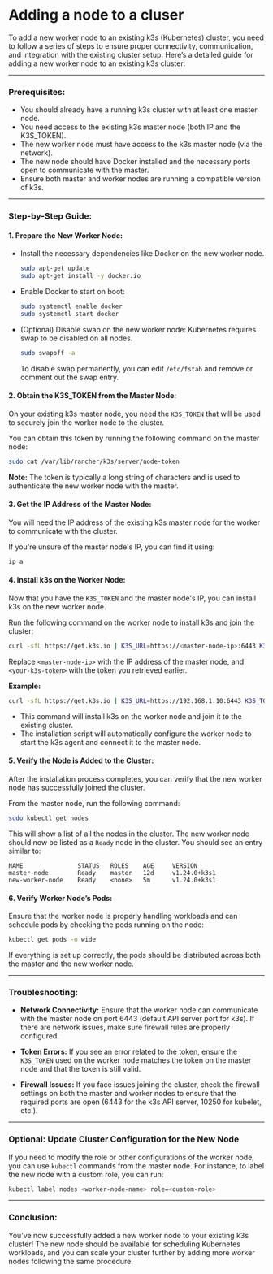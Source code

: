 # Adding a node to a cluser

To add a new worker node to an existing k3s (Kubernetes) cluster, you need to follow a series of steps to ensure proper connectivity, communication, and integration with the existing cluster setup. Here’s a detailed guide for adding a new worker node to an existing k3s cluster:

---

### Prerequisites:
- You should already have a running k3s cluster with at least one master node.
- You need access to the existing k3s master node (both IP and the K3S_TOKEN).
- The new worker node must have access to the k3s master node (via the network).
- The new node should have Docker installed and the necessary ports open to communicate with the master.
- Ensure both master and worker nodes are running a compatible version of k3s.

---

### Step-by-Step Guide:

#### 1. **Prepare the New Worker Node:**
   - Install the necessary dependencies like Docker on the new worker node.
     ```bash
     sudo apt-get update
     sudo apt-get install -y docker.io
     ```

   - Enable Docker to start on boot:
     ```bash
     sudo systemctl enable docker
     sudo systemctl start docker
     ```

   - (Optional) Disable swap on the new worker node:
     Kubernetes requires swap to be disabled on all nodes.
     ```bash
     sudo swapoff -a
     ```
     To disable swap permanently, you can edit `/etc/fstab` and remove or comment out the swap entry.

#### 2. **Obtain the K3S_TOKEN from the Master Node:**
   On your existing k3s master node, you need the `K3S_TOKEN` that will be used to securely join the worker node to the cluster.

   You can obtain this token by running the following command on the master node:
   ```bash
   sudo cat /var/lib/rancher/k3s/server/node-token
   ```

   **Note:** The token is typically a long string of characters and is used to authenticate the new worker node with the master.

#### 3. **Get the IP Address of the Master Node:**
   You will need the IP address of the existing k3s master node for the worker to communicate with the cluster.

   If you're unsure of the master node's IP, you can find it using:
   ```bash
   ip a
   ```

#### 4. **Install k3s on the Worker Node:**
   Now that you have the `K3S_TOKEN` and the master node's IP, you can install k3s on the new worker node.

   Run the following command on the worker node to install k3s and join the cluster:

   ```bash
   curl -sfL https://get.k3s.io | K3S_URL=https://<master-node-ip>:6443 K3S_TOKEN=<your-k3s-token> sh -
   ```

   Replace `<master-node-ip>` with the IP address of the master node, and `<your-k3s-token>` with the token you retrieved earlier.

   **Example:**
   ```bash
   curl -sfL https://get.k3s.io | K3S_URL=https://192.168.1.10:6443 K3S_TOKEN=mySuperSecretToken sh -
   ```

   - This command will install k3s on the worker node and join it to the existing cluster.
   - The installation script will automatically configure the worker node to start the k3s agent and connect it to the master node.

#### 5. **Verify the Node is Added to the Cluster:**
   After the installation process completes, you can verify that the new worker node has successfully joined the cluster.

   From the master node, run the following command:
   ```bash
   sudo kubectl get nodes
   ```

   This will show a list of all the nodes in the cluster. The new worker node should now be listed as a `Ready` node in the cluster. You should see an entry similar to:

   ```
   NAME               STATUS   ROLES    AGE     VERSION
   master-node        Ready    master   12d     v1.24.0+k3s1
   new-worker-node    Ready    <none>   5m      v1.24.0+k3s1
   ```

#### 6. **Verify Worker Node’s Pods:**
   Ensure that the worker node is properly handling workloads and can schedule pods by checking the pods running on the node:
   
   ```bash
   kubectl get pods -o wide
   ```

   If everything is set up correctly, the pods should be distributed across both the master and the new worker node.

---

### Troubleshooting:
- **Network Connectivity:** Ensure that the worker node can communicate with the master node on port 6443 (default API server port for k3s). If there are network issues, make sure firewall rules are properly configured.
  
- **Token Errors:** If you see an error related to the token, ensure the `K3S_TOKEN` used on the worker node matches the token on the master node and that the token is still valid.

- **Firewall Issues:** If you face issues joining the cluster, check the firewall settings on both the master and worker nodes to ensure that the required ports are open (6443 for the k3s API server, 10250 for kubelet, etc.).

---

### Optional: Update Cluster Configuration for the New Node
If you need to modify the role or other configurations of the worker node, you can use `kubectl` commands from the master node. For instance, to label the new node with a custom role, you can run:
```bash
kubectl label nodes <worker-node-name> role=<custom-role>
```

---

### Conclusion:
You’ve now successfully added a new worker node to your existing k3s cluster! The new node should be available for scheduling Kubernetes workloads, and you can scale your cluster further by adding more worker nodes following the same procedure.
